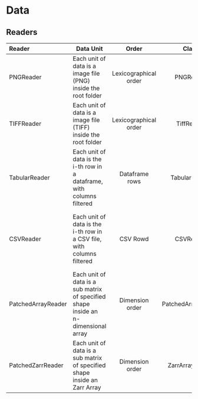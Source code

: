 # Data

## Readers

| **Reader**         | **Data Unit**                                                                      |       **Order**       |     **Class**      | **Observations**                                                                                                                    |
| :----------------- | ---------------------------------------------------------------------------------- | :-------------------: | :----------------: | ----------------------------------------------------------------------------------------------------------------------------------- |
| PNGReader          | Each unit of data is a image file (PNG) inside the root folder                     | Lexicographical order |     PNGReader      | File extensions: .png                                                                                                               |
| TIFFReader         | Each unit of data is a image file (TIFF) inside the root folder                    | Lexicographical order |     TiffReader     | File extensions: .tif and .tiff                                                                                                     |
| TabularReader      | Each unit of data is the i-th row in a dataframe, with columns filtered            |    Dataframe rows     |   TabularReader    | Support pandas dataframe                                                                                                            |
| CSVReader          | Each unit of data is the i-th row in a CSV file, with columns filtered             |       CSV Rowd        |     CSVReader      | If data frame is already open, use TabularReader instead. This class will open and load the CSV file and pass it to a TabularReader |
| PatchedArrayReader | Each unit of data is a sub matrix of specified shape inside an n-dimensional array |    Dimension order    | PatchedArrayReader | Supports any data with ndarray protocol (tensor, xarray, zarr)                                                                      |
| PatchedZarrReader  | Each unit of data is a sub matrix of specified shape inside an Zarr Array          |    Dimension order    |  ZarrArrayReader   | Open zarr file in lazy mode and pass it to PatchedArrayReader                                                                       |
